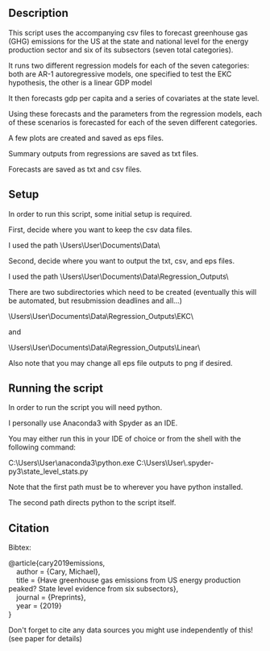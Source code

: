 ## Description

This script uses the accompanying csv files to forecast greenhouse gas (GHG) emissions for the US at the state and national level for the energy production sector and six of its subsectors (seven total categories).

It runs two different regression models for each of the seven categories: both are AR-1 autoregressive models, one specified to test the EKC hypothesis, the other is a linear GDP model

It then forecasts gdp per capita and a series of covariates at the state level.

Using these forecasts and the parameters from the regression models, each of these scenarios is forecasted for each of the seven different categories.

A few plots are created and saved as eps files.

Summary outputs from regressions are saved as txt files.

Forecasts are saved as txt and csv files.

## Setup

In order to run this script, some initial setup is required.

First, decide where you want to keep the csv data files.

I used the path \Users\User\Documents\Data\

Second, decide where you want to output the txt, csv, and eps files.

I used the path \Users\User\Documents\Data\Regression_Outputs\

There are two subdirectories which need to be created (eventually this will be automated, but resubmission deadlines and all...)

\Users\User\Documents\Data\Regression_Outputs\EKC\

and

\Users\User\Documents\Data\Regression_Outputs\Linear\

Also note that you may change all eps file outputs to png if desired.

## Running the script

In order to run the script you will need python.

I personally use Anaconda3 with Spyder as an IDE.

You may either run this in your IDE of choice or from the shell with the following command:

C:\Users\User\anaconda3\python.exe C:\Users\User\\.spyder-py3\state_level_stats.py

Note that the first path must be to wherever you have python installed.

The second path directs python to the script itself.

## Citation

Bibtex:

@article{cary2019emissions,\
&nbsp;&nbsp;&nbsp;&nbsp;author = {Cary, Michael},\
&nbsp;&nbsp;&nbsp;&nbsp;title = {Have greenhouse gas emissions from US energy production peaked? State level evidence from six subsectors},\
&nbsp;&nbsp;&nbsp;&nbsp;journal = {Preprints},\
&nbsp;&nbsp;&nbsp;&nbsp;year = {2019}\
}

Don't forget to cite any data sources you might use independently of this! (see paper for details)
